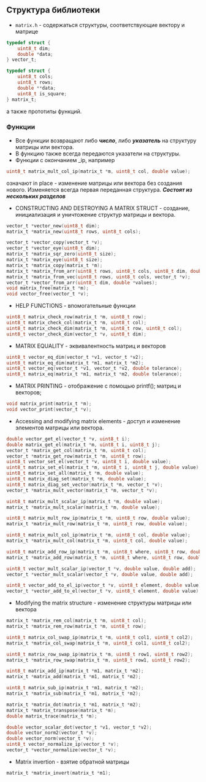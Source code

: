 ## Структура библиотеки
- `matrix.h` - содержаться структуры, соответствующие вектору и матрице 
```c
typedef struct {
    uint8_t dim;
    double *data;
} vector_t;

typedef struct {
    uint8_t cols;
    uint8_t rows;
    double **data;
    uint8_t is_square;
} matrix_t;

```

а также прототипы функций.

### Функции
- Все функции возвращают либо ***число***, либо ***указатель*** на структуру матрицы или вектора.
- В функцию также всегда передаются указатели на структуры.
- Функции с окончанием _ip, например
```c
uint8_t matrix_mult_col_ip(matrix_t *m, uint8_t col, double value);
```
означают in place - изменение матрицы или вектора без создания нового. Изменяется всегда первая переданная структура.
***Состоят из нескольких разделов***
- CONSTRUCTING AND DESTROYING A MATRIX STRUCT - создание, инициализация и уничтожение структур матрицы и вектора.
```c
vector_t *vector_new(uint8_t dim);
matrix_t *matrix_new(uint8_t rows, uint8_t cols);

vector_t *vector_copy(vector_t *v);
vector_t *vector_eye(uint8_t dim);
matrix_t *matrix_sqr_zero(uint8_t size);
matrix_t *matrix_eye(uint8_t size);
matrix_t *matrix_copy(matrix_t *m);
matrix_t *matrix_from_arr(uint8_t rows, uint8_t cols, uint8_t dim, double *values);
matrix_t *matrix_from_vec(uint8_t rows, uint8_t cols, vector_t *v);
vector_t *vector_from_arr(uint8_t dim, double *values);
void matrix_free(matrix_t *m);
void vector_free(vector_t *v);
```

- HELP FUNCTIONS - впомогательные функции
```c
uint8_t matrix_check_row(matrix_t *m, uint8_t row);
uint8_t matrix_check_col(matrix_t *m, uint8_t col);
uint8_t matrix_check_dim(matrix_t *m, uint8_t row, uint8_t col);
uint8_t vector_check_dim(vector_t *v, uint8_t dim);
```

- MATRIX EQUALITY - эквивалентность матриц и векторов
```c
uint8_t vector_eq_dim(vector_t *v1, vector_t *v2);
uint8_t matrix_eq_dim(matrix_t *m1, matrix_t *m2);
uint8_t vector_eq(vector_t *v1, vector_t *v2, double tolerance);
uint8_t matrix_eq(matrix_t *m1, matrix_t *m2, double tolerance);
```

- MATRIX PRINTING - отображение с помощью printf(); матриц и векторов;
```c
void matrix_print(matrix_t *m);
void vector_print(vector_t *v);
```

- Accessing and modifying matrix elements - доступ и изменение элементов матрицы или вектора.
```c
double vector_get_el(vector_t *v, uint8_t i);
double matrix_get_el(matrix_t *m, uint8_t i, uint8_t j);
vector_t *matrix_get_col(matrix_t *m, uint8_t col);
vector_t *matrix_get_row(matrix_t *m, uint8_t row);
uint8_t vector_set_el(vector_t *v, uint8_t i, double value);
uint8_t matrix_set_el(matrix_t *m, uint8_t i, uint8_t j, double value);
uint8_t matrix_set_all(matrix_t *m, double value);
uint8_t matrix_diag_set(matrix_t *m, double value);
uint8_t matrix_diag_set_vector(matrix_t *m, vector_t *v);
vector_t *matrix_mult_vector(matrix_t *m, vector_t *v);

uint8_t matrix_mult_scalar_ip(matrix_t *m, double value);
matrix_t *matrix_mult_scalar(matrix_t *m, double value);

uint8_t matrix_mult_row_ip(matrix_t *m, uint8_t row, double value);
matrix_t *matrix_mult_row(matrix_t *m, uint8_t row, double value);

uint8_t matrix_mult_col_ip(matrix_t *m, uint8_t col, double value);
matrix_t *matrix_mult_col(matrix_t *m, uint8_t col, double value);

uint8_t matrix_add_row_ip(matrix_t *m, uint8_t where, uint8_t row, double multiplier);
matrix_t *matrix_add_row(matrix_t *m, uint8_t where, uint8_t row, double multiplier);

uint8_t vector_mult_scalar_ip(vector_t *v, double value, double add);
vector_t *vector_mult_scalar(vector_t *v, double value, double add);

uint8_t vector_add_to_el_ip(vector_t *v, uint8_t element, double value);
vector_t *vector_add_to_el(vector_t *v, uint8_t element, double value);
```

- Modifying the matrix structure - изменение структуры матрицы или вектора
```c
matrix_t *matrix_rem_col(matrix_t *m, uint8_t col);
matrix_t *matrix_rem_row(matrix_t *m, uint8_t row);

uint8_t matrix_col_swap_ip(matrix_t *m, uint8_t col1, uint8_t col2);
matrix_t *matrix_col_swap(matrix_t *m, uint8_t col1, uint8_t col2);

uint8_t matrix_row_swap_ip(matrix_t *m, uint8_t row1, uint8_t row2);
matrix_t *matrix_row_swap(matrix_t *m, uint8_t row1, uint8_t row2);

uint8_t matrix_add_ip(matrix_t *m1, matrix_t *m2);
matrix_t *matrix_add(matrix_t *m1, matrix_t *m2);

uint8_t matrix_sub_ip(matrix_t *m1, matrix_t *m2);
matrix_t *matrix_sub(matrix_t *m1, matrix_t *m2);

matrix_t *matrix_dot(matrix_t *m1, matrix_t *m2);
matrix_t *matrix_transpose(matrix_t *m);
double matrix_trace(matrix_t *m);

double vector_scalar_dot(vector_t *v1, vector_t *v2);
double vector_norm2(vector_t *v);
double vector_norm(vector_t *v);
uint8_t vector_normalize_ip(vector_t *v);
vector_t *vector_normalize(vector_t *v);
```

- Matrix invertion - взятие обратной матрицы
```c
matrix_t *matrix_invert(matrix_t *m1);
```